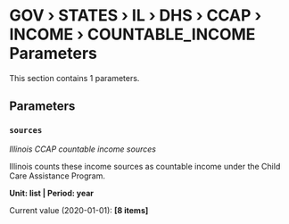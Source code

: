 # GOV › STATES › IL › DHS › CCAP › INCOME › COUNTABLE_INCOME Parameters

This section contains 1 parameters.

## Parameters

### `sources`
*Illinois CCAP countable income sources*

Illinois counts these income sources as countable income under the Child Care Assistance Program.

**Unit: list | Period: year**

Current value (2020-01-01): **[8 items]**

